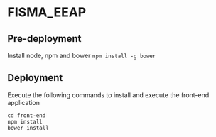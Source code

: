 # FISMA_EEAP
## Pre-deployment
Install node, npm and bower
`npm install -g bower`
## Deployment
Execute the following commands to install and execute the front-end application
```
cd front-end
npm install
bower install

```
